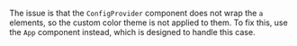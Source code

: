 The issue is that the `ConfigProvider` component does not wrap the `a` elements, so the custom color theme is not applied to them. To fix this, use the `App` component instead, which is designed to handle this case.
